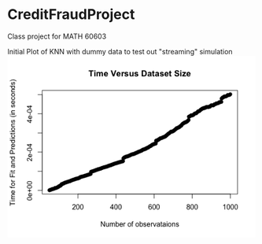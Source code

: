 # CreditFraudProject
Class project for MATH 60603

Initial Plot of KNN with dummy data to test out "streaming" simulation
![knnplot](https://github.com/NorinaSun/CreditFraudProject/blob/main/Rplot.png?raw=true)
